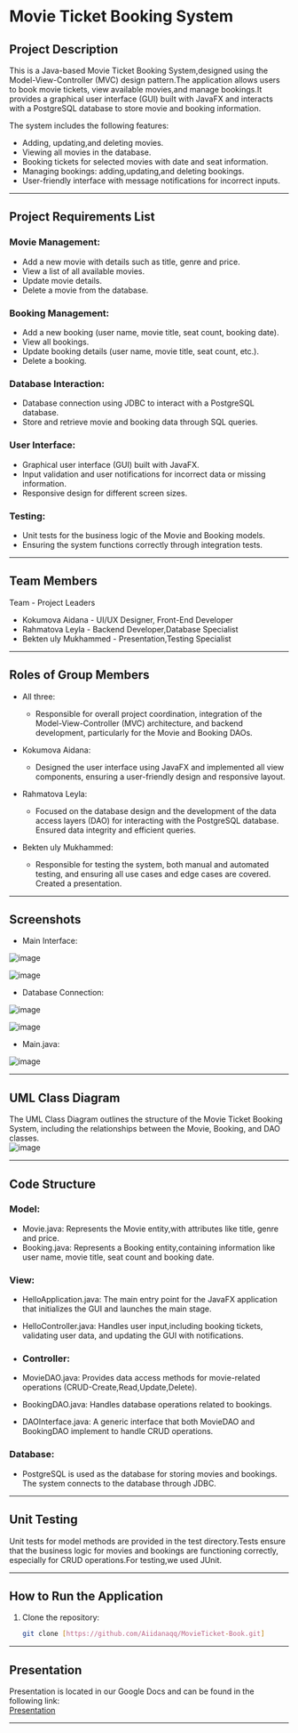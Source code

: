 # Movie Ticket Booking System

## Project Description

This is a Java-based Movie Ticket Booking System,designed using the Model-View-Controller (MVC) design pattern.The application allows users to book movie tickets, view available movies,and manage bookings.It provides a graphical user interface (GUI) built with JavaFX and interacts with a PostgreSQL database to store movie and booking information.

The system includes the following features:
- Adding, updating,and deleting movies.
- Viewing all movies in the database.
- Booking tickets for selected movies with date and seat information.
- Managing bookings: adding,updating,and deleting bookings.
- User-friendly interface with message notifications for incorrect inputs.

---

## Project Requirements List

### Movie Management:
- Add a new movie with details such as title, genre and price.
- View a list of all available movies.
- Update movie details.
- Delete a movie from the database.

### Booking Management:
- Add a new booking (user name, movie title, seat count, booking date).
- View all bookings.
- Update booking details (user name, movie title, seat count, etc.).
- Delete a booking.

### Database Interaction:
- Database connection using JDBC to interact with a PostgreSQL database.
- Store and retrieve movie and booking data through SQL queries.

### User Interface:
- Graphical user interface (GUI) built with JavaFX.
- Input validation and user notifications for incorrect data or missing information.
- Responsive design for different screen sizes.
  
### Testing:
- Unit tests for the business logic of the Movie and Booking models.
- Ensuring the system functions correctly through integration tests.

---

## Team Members

Team - Project Leaders
- Kokumova Aidana - UI/UX Designer, Front-End Developer
- Rahmatova Leyla - Backend Developer,Database Specialist
- Bekten uly Mukhammed - Presentation,Testing Specialist

---

## Roles of Group Members

- All three: 
  - Responsible for overall project coordination, integration of the Model-View-Controller (MVC) architecture, and backend development, particularly for the Movie and Booking DAOs.
  
- Kokumova Aidana: 
  - Designed the user interface using JavaFX and implemented all view components, ensuring a user-friendly design and responsive layout.

- Rahmatova Leyla: 
  - Focused on the database design and the development of the data access layers (DAO) for interacting with the PostgreSQL database. Ensured data integrity and efficient queries.

- Bekten uly Mukhammed: 
  - Responsible for testing the system, both manual and automated testing, and ensuring all use cases and edge cases are covered. Created a presentation.

---

## Screenshots

- Main Interface:  

![image](https://github.com/user-attachments/assets/6c01962a-c661-4777-a5d5-9df6a7a98b82)

![image](https://github.com/user-attachments/assets/25b82b26-b122-49ef-b487-4c1ea51ab65f)

  
- Database Connection:  

![image](https://github.com/user-attachments/assets/1cc773b1-969a-4351-8cf8-5863dcd9260f)

![image](https://github.com/user-attachments/assets/5389136b-dd46-4209-9860-d87cb9a1a967)


- Main.java:

![image](https://github.com/user-attachments/assets/c15f5416-eacc-4faa-8b03-f3d306a16db1)


---

## UML Class Diagram

The UML Class Diagram outlines the structure of the Movie Ticket Booking System, including the relationships between the Movie, Booking, and DAO classes.  
![image](https://github.com/user-attachments/assets/dca22120-a5cd-469b-b487-d151f7b32836)



---

## Code Structure

### Model:
- Movie.java: Represents the Movie entity,with attributes like title, genre and price.
- Booking.java: Represents a Booking entity,containing information like user name, movie title, seat count and booking date.

### View:
- HelloApplication.java: The main entry point for the JavaFX application that initializes the GUI and launches the main stage.
- HelloController.java: Handles user input,including booking tickets, validating user data, and updating the GUI with notifications.
  
- ### Controller:
- MovieDAO.java: Provides data access methods for movie-related operations (CRUD-Create,Read,Update,Delete).
- BookingDAO.java: Handles database operations related to bookings.
- DAOInterface.java: A generic interface that both MovieDAO and BookingDAO implement to handle CRUD operations.

### Database:
- PostgreSQL is used as the database for storing movies and bookings. The system connects to the database through JDBC.

---

## Unit Testing

Unit tests for model methods are provided in the test directory.Tests ensure that the business logic for movies and bookings are functioning correctly, especially for CRUD operations.For testing,we used JUnit.

---

## How to Run the Application

1. Clone the repository:
   ```bash
   git clone [https://github.com/Aiidanaqq/MovieTicket-Book.git]
   
---

## Presentation

Presentation is located in our Google Docs and can be found in the following link:  
[Presentation](https://link-to-google-docs)

---
